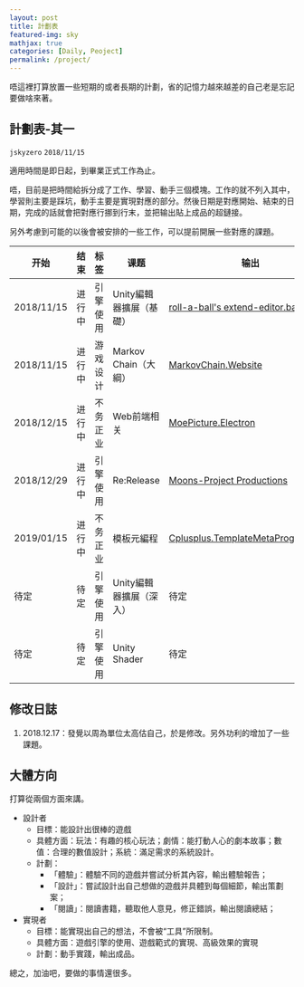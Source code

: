 ```yaml
---
layout: post
title: 計劃表
featured-img: sky
mathjax: true
categories: [Daily, Peoject]
permalink: /project/
---
```


唔這裡打算放置一些短期的或者長期的計劃，省的記憶力越來越差的自己老是忘記要做啥來著。

<!--more-->

## 計劃表-其一
`jskyzero` `2018/11/15`

適用時間是即日起，到畢業正式工作為止。

唔，目前是把時間給拆分成了工作、學習、動手三個模塊。工作的就不列入其中，學習則主要是踩坑，動手主要是實現對應的部分。然後日期是對應開始、結束的日期，完成的話就會把對應行挪到行末，並把输出貼上成品的超鏈接。

另外考慮到可能的以後會被安排的一些工作，可以提前開展一些對應的課題。

|开始|结束|标签|课题|输出|
|--|--|--|--|--|
|2018/11/15|进行中|引擎使用|Unity編輯器擴展（基礎）| [roll-a-ball's extend-editor.basic](https://github.com/jskyzero/Unity-Playground/tree/extend-editor.basic)|
|2018/11/15|进行中|游戏设计|Markov Chain（大綱）| [MarkovChain.Website](https://moons-project.github.io/MarkovChain.Website/)|
|2018/12/15|进行中|不务正业|Web前端相关|[MoePicture.Electron](https://github.com/oYOvOYo/MoePicture.Electron)|
|2018/12/29|进行中|引擎使用|Re:Release|[Moons-Project Productions](https://moons-project.github.io/productions/)|
|2019/01/15|进行中|不务正业|模板元編程|[Cplusplus.TemplateMetaProgramming](https://github.com/oYOvOYo/Cplusplus.TemplateMetaProgramming/tree/develop)|
|待定|待定|引擎使用|Unity編輯器擴展（深入）|待定|
|待定|待定|引擎使用|Unity Shader|待定|

## 修改日誌

1. 2018.12.17：發覺以周為單位太高估自己，於是修改。另外功利的增加了一些課題。

## 大體方向

打算從兩個方面來講。

+ 設計者
  + 目標：能設計出很棒的遊戲
  + 具體方面：玩法：有趣的核心玩法；劇情：能打動人心的劇本故事；數值：合理的數值設計；系統：滿足需求的系統設計。
  + 計劃：
    + 「體驗」：體驗不同的遊戲并嘗試分析其內容，輸出體驗報告；
    + 「設計」：嘗試設計出自己想做的遊戲并具體到每個細節，輸出策劃案；
    + 「閱讀」：閱讀書籍，聽取他人意見，修正錯誤，輸出閱讀總結；
+ 實現者
  + 目標：能實現出自己的想法，不會被“工具”所限制。
  + 具體方面：遊戲引擎的使用、遊戲範式的實現、高級效果的實現
  + 計劃：動手實踐，輸出成品。

總之，加油吧，要做的事情還很多。

